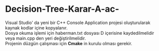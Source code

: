 # Decision-Tree-Karar-A-ac-
 Visual Studio' da yeni bir C++ Console Application projesi oluşturularak kaynak kodlar içine kopyalanır. </br>
 Dosya okuma işlemi için haberman.txt dosyası D içerisine kaydedilmelidir veya main.cpp den yeri değiştirilmelidir.</br>
 Projenin düzgün çalışması için <strong>Cmake</strong> in kurulu olması gerekir.
